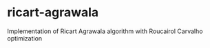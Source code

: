 ricart-agrawala
===============

Implementation of Ricart Agrawala algorithm with Roucairol Carvalho optimization
